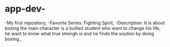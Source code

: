 # app-dev-
-My first repository,
-Favorite Series: Fighting Spirit,
-Description: It is about boxing the main character is a bullied student who want to change his life, he want to know what true strengh is and he finds the soution by doing boxing.,
